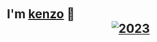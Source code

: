 <p>
  <h1 align="center">
    <b>I'm <a href="https://t.me/joinchat/JjxmyRZZXJWb74I-sCrryA">kenzo</a> 🎈</b>

<div align="right">
  <a href="https://op.dllkids.xyz/">
    <img src="https://img.shields.io/badge/2024 haappy new year-ff69b4.svg?style=flat" alt="2023" />
  </a>
</div>
